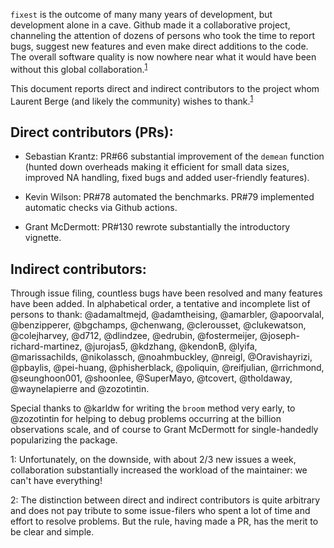 `fixest` is the outcome of many many years of development, but development alone in a cave. 
Github made it a collaborative project, channeling the attention of dozens of persons who took the time to report bugs, suggest new features and even make direct additions to the code.
The overall software quality is now nowhere near what it would have been without this global collaboration.<sup>[1](#fnt1)</sup>

This document reports direct and indirect contributors to the project whom Laurent Berge (and likely the community) wishes to thank.<sup>[1](#fnt2)</sup>

## Direct contributors (PRs):

 - Sebastian Krantz: PR#66 substantial improvement of the `demean` function (hunted down overheads making it efficient for small data sizes, improved NA handling, fixed bugs and added user-friendly features).
 
 - Kevin Wilson: PR#78 automated the benchmarks. PR#79 implemented automatic checks via Github actions.
 
 - Grant McDermott: PR#130 rewrote substantially the introductory vignette.
 
## Indirect contributors:

Through issue filing, countless bugs have been resolved and many features have been added. In alphabetical order, a tentative and incomplete list of persons to thank: @adamaltmejd, @adamtheising, @amarbler, @apoorvalal, @benzipperer, @bgchamps, @chenwang, @clerousset, @clukewatson, @colejharvey, @d712, @dlindzee, @edrubin, @fostermeijer, @joseph-richard-martinez, @jurojas5, @kdzhang, @kendonB, @lyifa, @marissachilds, @nikolassch, @noahmbuckley, @nreigl, @Oravishayrizi, @pbaylis, @pei-huang, @phisherblack, @poliquin, @reifjulian, @rrichmond, @seunghoon001, @shoonlee, @SuperMayo, @tcovert, @tholdaway, @waynelapierre and @zozotintin. 

Special thanks to @karldw for writing the `broom` method very early, to @zozotintin for helping to debug problems occurring at the billion observations scale, and of course to Grant McDermott for single-handedly popularizing the package.

<a name="fnt1">1</a>: Unfortunately, on the downside, with about 2/3 new issues a week, collaboration substantially increased the workload of the maintainer: we can't have everything!

<a name="fnt2">2</a>: The distinction between direct and indirect contributors is quite arbitrary and does not pay tribute to some issue-filers who spent a lot of time and effort to resolve problems. But the rule, having made a PR, has the merit to be clear and simple.


